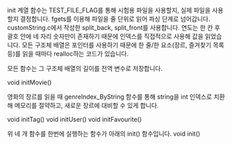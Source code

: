 init 계열 함수는 TEST_FILE_FLAG를 통해 시험용 파일을 사용할지, 실제 파일을 사용할지 결정합니다.
fgets를 이용해 파일을 줄 단위로 읽어 파싱 단계로 넘어갑니다.
customString.c에서 작성한 split_back, split_front를 사용합니다.
연도는 한 칸 후 괄호 안에 네 자리 숫자만이 존재하기 때문에 인덱스를 직접적으로 사용해 값을 읽었습니다.
모든 구조체 배열은 포인터를 사용하기 때문에 한 줄/한 요소(장르, 즐겨찾기 목록 등)를 읽을 때마다 realloc하는 코드가 있습니다.

모든 함수는 그 구조체 배열의 길이를 전역 변수로 저장합니다.

void initMovie()

영화의 장르를 읽을 때 genreIndex_ByString 함수를 통해 string을 int 인덱스로 치환해 메모리를 절약하고, 새로운 장르에 대비할 수 있게 합니다.

void initTag()
void initUser()
void initFavourite()

위 네 개 함수를 한번에 실행하는 함수가 아래의 init() 함수입니다.
void init()


